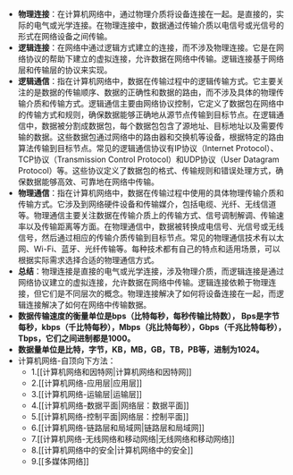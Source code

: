 - **物理连接**：在计算机网络中，通过物理介质将设备连接在一起。是直接的，实际的电气或光学连接。在物理连接中，数据通过传输介质以电信号或光信号的形式在网络设备之间传输。
- **逻辑连接**：在网络中通过逻辑方式建立的连接，而不涉及物理连接。它是在网络协议的帮助下建立的虚拟连接，允许数据在网络中传输。逻辑连接基于网络层和传输层的协议来实现。
- **逻辑通信**：指在计算机网络中，数据在传输过程中的逻辑传输方式。它主要关注的是数据的传输顺序、数据的正确性和数据的路由，而不涉及具体的物理传输介质和传输方式。逻辑通信主要由网络协议控制，它定义了数据包在网络中的传输方式和规则，确保数据能够正确地从源节点传输到目标节点。在逻辑通信中，数据被分割成数据包，每个数据包包含了源地址、目标地址以及需要传输的数据。这些数据包通过网络中的路由器和交换机等设备，根据特定的路由算法传输到目标节点。常见的逻辑通信协议有IP协议（Internet Protocol）、TCP协议（Transmission Control Protocol）和UDP协议（User Datagram Protocol）等。这些协议定义了数据包的格式、传输规则和错误处理方式，确保数据能够高效、可靠地在网络中传输。
- **物理通信**：指在计算机网络中，数据在传输过程中使用的具体物理传输介质和传输方式。它涉及到网络硬件设备和传输媒介，包括电缆、光纤、无线信道等。物理通信主要关注数据在传输介质上的传输方式、信号调制解调、传输速率以及传输距离等方面。在物理通信中，数据被转换成电信号、光信号或无线信号，然后通过相应的传输介质传输到目标节点。常见的物理通信技术有以太网、Wi-Fi、蓝牙、光纤传输等。每种技术都有自己的特点和适用场景，可以根据实际需求选择合适的物理通信方式。
- **总结**：物理连接是直接的电气或光学连接，涉及物理介质，而逻辑连接是通过网络协议建立的虚拟连接，允许数据在网络中传输。逻辑连接依赖于物理连接，但它们是不同层次的概念。物理连接解决了如何将设备连接在一起，而逻辑连接解决了如何在网络中传输数据。
- **数据传输速度的衡量单位是bps（比特每秒，每秒传输比特数）， Bps是字节每秒，kbps（千比特每秒），Mbps（兆比特每秒），Gbps（千兆比特每秒），Tbps，它们之间进制都是1000。**
- **数据量单位是比特，字节，KB，MB，GB，TB，PB等，进制为1024。**
- 计算机网络-自顶向下方法：
	- 1.[[计算机网络和因特网|计算机网络和因特网]]
	- 2.[[计算机网络-应用层|应用层]]
	- 3.[[计算机网络-运输层|运输层]]
	- 4.[[计算机网络-数据平面|网络层：数据平面]]
	- 5.[[计算机网络-控制平面|网络层：控制平面]]
	- 6.[[计算机网络-链路层和局域网|链路层和局域网]]
	- 7.[[计算机网络-无线网络和移动网络|无线网络和移动网络]]
	- 8.[[计算机网络中的安全|计算机网络中的安全]]
	- 9.[[多媒体网络]]
